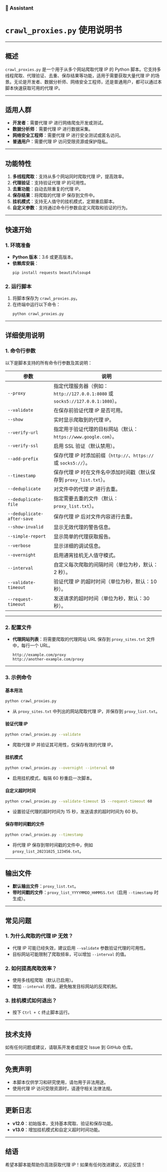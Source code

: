 ### 🤖 Assistant

# **`crawl_proxies.py` 使用说明书**

---

## **概述**
`crawl_proxies.py` 是一个用于从多个网站爬取代理 IP 的 Python 脚本。它支持多线程爬取、代理验证、去重、保存结果等功能，适用于需要获取大量代理 IP 的场景。无论是开发者、数据分析师、网络安全工程师，还是普通用户，都可以通过本脚本快速获取可用的代理 IP。

---

## **适用人群**
- **开发者**：需要代理 IP 进行网络爬虫开发或测试。
- **数据分析师**：需要代理 IP 进行数据采集。
- **网络安全工程师**：需要代理 IP 进行安全测试或匿名访问。
- **普通用户**：需要代理 IP 访问受限资源或保护隐私。

---

## **功能特性**
1. **多线程爬取**：支持从多个网站同时爬取代理 IP，提高效率。
2. **代理验证**：支持验证代理 IP 的可用性。
3. **去重功能**：自动去除重复的代理 IP。
4. **保存结果**：将爬取的代理 IP 保存到文件中。
5. **挂机模式**：支持无人值守的挂机模式，定期重启脚本。
6. **自定义参数**：支持通过命令行参数自定义爬取和验证的行为。

---

## **快速开始**

### **1. 环境准备**
- **Python 版本**：3.6 或更高版本。
- **依赖库安装**：
  ```bash
  pip install requests beautifulsoup4
  ```

### **2. 运行脚本**
1. 将脚本保存为 `crawl_proxies.py`。
2. 在终端中运行以下命令：
   ```bash
   python crawl_proxies.py
   ```

---

## **详细使用说明**

### **1. 命令行参数**
以下是脚本支持的所有命令行参数及其说明：

| 参数                        | 说明                                                                 |
|-----------------------------|----------------------------------------------------------------------|
| `--proxy`                   | 指定代理服务器（例如：`http://127.0.0.1:8080` 或 `socks5://127.0.0.1:1080`）。 |
| `--validate`                | 在保存前验证代理 IP 是否可用。                                        |
| `--show`                    | 实时显示爬取到的代理 IP。                                             |
| `--verify-url`              | 指定用于验证代理的目标网站（默认：`https://www.google.com`）。         |
| `--verify-ssl`              | 启用 SSL 验证（默认禁用）。                                           |
| `--add-prefix`              | 保存代理 IP 时添加前缀（`http://`、`https://` 或 `socks5://`）。      |
| `--timestamp`               | 保存代理 IP 时在文件名中添加时间戳（默认保存到 `proxy_list.txt`）。    |
| `--deduplicate`             | 对文件中的代理 IP 进行去重。                                          |
| `--deduplicate-file`        | 指定需要去重的文件（默认：`proxy_list.txt`）。                        |
| `--deduplicate-after-save`  | 保存代理 IP 后对文件内容进行去重。                                    |
| `--show-invalid`            | 显示无效代理的警告信息。                                              |
| `--simple-report`           | 显示简单的代理获取报告。                                              |
| `--verbose`                 | 显示详细的调试信息。                                                  |
| `--overnight`               | 启用通宵挂机无人值守模式。                                            |
| `--interval`                | 自定义每次爬取的间隔时间（单位为秒，默认：2 秒）。                    |
| `--validate-timeout`        | 验证代理 IP 的超时时间（单位为秒，默认：10 秒）。                     |
| `--request-timeout`         | 发送请求的超时时间（单位为秒，默认：30 秒）。                         |

---

### **2. 配置文件**
- **代理网站列表**：将需要爬取的代理网站 URL 保存到 `proxy_sites.txt` 文件中，每行一个 URL。
  ```
  http://example.com/proxy
  http://another-example.com/proxy
  ```

---

### **3. 示例命令**

#### **基本用法**
```bash
python crawl_proxies.py
```
- 从 `proxy_sites.txt` 中列出的网站爬取代理 IP，并保存到 `proxy_list.txt`。

#### **验证代理 IP**
```bash
python crawl_proxies.py --validate
```
- 爬取代理 IP 并验证其可用性，仅保存有效的代理 IP。

#### **挂机模式**
```bash
python crawl_proxies.py --overnight --interval 60
```
- 启用挂机模式，每隔 60 秒重启一次脚本。

#### **自定义超时时间**
```bash
python crawl_proxies.py --validate-timeout 15 --request-timeout 60
```
- 设置验证代理的超时时间为 15 秒，发送请求的超时时间为 60 秒。

#### **保存带时间戳的文件**
```bash
python crawl_proxies.py --timestamp
```
- 将代理 IP 保存到带时间戳的文件中，例如 `proxy_list_20231025_123456.txt`。

---

## **输出文件**
- **默认输出文件**：`proxy_list.txt`。
- **带时间戳的文件**：`proxy_list_YYYYMMDD_HHMMSS.txt`（启用 `--timestamp` 时生成）。

---

## **常见问题**

### **1. 为什么爬取的代理 IP 无效？**
- 代理 IP 可能已经失效，建议启用 `--validate` 参数验证代理的可用性。
- 目标网站可能限制了爬取频率，可以增加 `--interval` 的值。

### **2. 如何提高爬取效率？**
- 使用多线程爬取（默认已启用）。
- 增加 `--interval` 的值，避免触发目标网站的反爬机制。

### **3. 挂机模式如何退出？**
- 按下 `Ctrl + C` 终止脚本运行。

---

## **技术支持**
如有任何问题或建议，请联系开发者或提交 Issue 到 GitHub 仓库。

---

## **免责声明**
- 本脚本仅供学习和研究使用，请勿用于非法用途。
- 使用代理 IP 访问受限资源时，请遵守相关法律法规。

---

## **更新日志**
- **v12.0**：初始版本，支持基本爬取、验证和保存功能。
- **v13.0**：增加挂机模式和自定义超时时间功能。

---

## **结语**
希望本脚本能帮助你高效获取代理 IP！如果有任何改进建议，欢迎反馈！